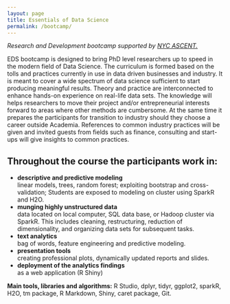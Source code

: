 ```yaml
---
layout: page
title: Essentials of Data Science
permalink: /bootcamp/
---
```


*Research and Development bootcamp supported by [NYC ASCENT.](http://www.nycascent.org/)*

EDS bootcamp is designed to bring PhD level researchers up to speed in the modern field of Data Science. The curriculum is formed based on the tolls and practices currently in use in data driven businesses and industry. It is meant to cover a wide spectrum of data science sufficient to start producing meaningful results. Theory and practice are interconnected to enhance hands-on experience on real-life data sets. The knowledge will helps researchers to move their project and/or entrepreneurial interests forward to areas where other methods are cumbersome. At the same time it prepares the participants for transition to industry should they choose a career outside Academia. References to common industry practices will be given and invited guests from fields such as finance, consulting and start-ups will give insights to common practices.   

## Throughout the course the participants work in:


  * __descriptive and predictive modeling__   
  linear models, trees, random forest; exploiting bootstrap and cross-validation; Students are exposed to modeling on cluster using SparkR and H2O.    
  * __munging highly unstructured data__     
  data located on local computer, SQL data base, or Hadoop cluster via SparkR. This includes cleaning, restructuring, reduction of dimensionality, and organizing data sets for subsequent tasks. 
   * __text analytics__    
  bag of words, feature engineering and predictive modeling.
  * __presentation tools__    
  creating professional plots, dynamically updated reports and slides. 
  * __deployment of the analytics findings__  
  as a web application (R Shiny)
  
**Main tools, libraries and algorithms:**   R Studio, dplyr, tidyr, ggplot2, sparkR, H2O, tm package, R Markdown, Shiny, caret package, Git.

